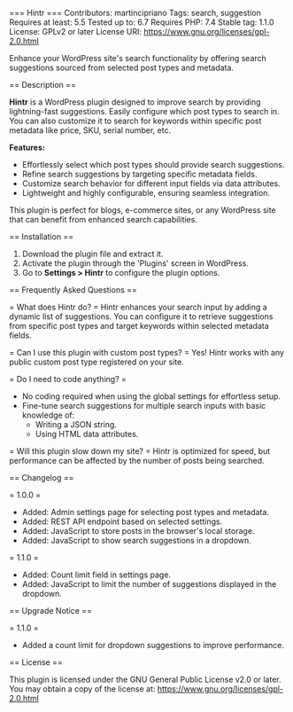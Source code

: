 === Hintr ===
Contributors: martincipriano
Tags: search, suggestion
Requires at least: 5.5
Tested up to: 6.7
Requires PHP: 7.4
Stable tag: 1.1.0
License: GPLv2 or later
License URI: https://www.gnu.org/licenses/gpl-2.0.html

Enhance your WordPress site's search functionality by offering search suggestions sourced from selected post types and metadata.

== Description ==

**Hintr** is a WordPress plugin designed to improve search by providing lightning-fast suggestions.
Easily configure which post types to search in. You can also customize it to search for keywords within specific post metadata like price, SKU, serial number, etc.

**Features:**
- Effortlessly select which post types should provide search suggestions.
- Refine search suggestions by targeting specific metadata fields.
- Customize search behavior for different input fields via data attributes.
- Lightweight and highly configurable, ensuring seamless integration.

This plugin is perfect for blogs, e-commerce sites, or any WordPress site that can benefit from enhanced search capabilities.

== Installation ==

1. Download the plugin file and extract it.
2. Activate the plugin through the 'Plugins' screen in WordPress.
3. Go to **Settings > Hintr** to configure the plugin options.

== Frequently Asked Questions ==

= What does Hintr do? =
Hintr enhances your search input by adding a dynamic list of suggestions. You can configure it to retrieve suggestions from specific post types and target keywords within selected metadata fields.

= Can I use this plugin with custom post types? =
Yes! Hintr works with any public custom post type registered on your site.

= Do I need to code anything? =
- No coding required when using the global settings for effortless setup.
- Fine-tune search suggestions for multiple search inputs with basic knowledge of:
  - Writing a JSON string.
  - Using HTML data attributes.

= Will this plugin slow down my site? =
Hintr is optimized for speed, but performance can be affected by the number of posts being searched.

== Changelog ==

= 1.0.0 =
* Added: Admin settings page for selecting post types and metadata.
* Added: REST API endpoint based on selected settings.
* Added: JavaScript to store posts in the browser's local storage.
* Added: JavaScript to show search suggestions in a dropdown.

= 1.1.0 =
* Added: Count limit field in settings page.
* Added: JavaScript to limit the number of suggestions displayed in the dropdown.

== Upgrade Notice ==

= 1.1.0 =
* Added a count limit for dropdown suggestions to improve performance.

== License ==

This plugin is licensed under the GNU General Public License v2.0 or later.  
You may obtain a copy of the license at: https://www.gnu.org/licenses/gpl-2.0.html

